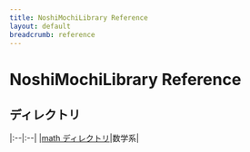 ```yaml
---
title: NoshiMochiLibrary Reference
layout: default
breadcrumb: reference
---
```


# NoshiMochiLibrary Reference

## ディレクトリ

|:--|:--|
|[math ディレクトリ](./math)|数学系|